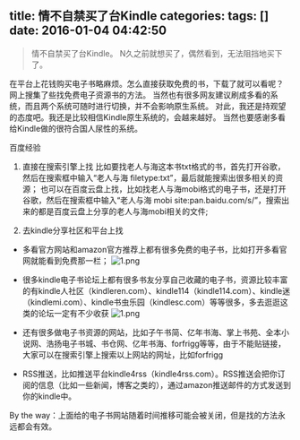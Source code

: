 title: 情不自禁买了台Kindle
categories: 
tags: []
date: 2016-01-04 04:42:50
---
> 情不自禁买了台Kindle。 N久之前就想买了，偶然看到，无法阻挡地买下了。

在平台上花钱购买电子书略麻烦。怎么直接获取免费的书，下载了就可以看呢？
网上搜集了些找免费电子资源书的方法。
当然也有很多网友建议刷成多看的系统，而且两个系统可随时进行切换，并不会影响原生系统。
对此，我还是持观望的态度吧。我还是比较相信Kindle原生系统的，会越来越好。
当然也要感谢多看给Kindle做的很符合国人尿性的系统。
 
百度经验
1. 直接在搜索引擎上找
比如要找老人与海这本书txt格式的书，首先打开谷歌，然后在搜索框中输入“老人与海 filetype:txt”，最后就能搜索出很多相关的资源；
也可以在百度云盘上找，比如找老人与海mobi格式的电子书，还是打开谷歌，然后在搜索框中输入“老人与海 mobi site:pan.baidu.com/s/”，搜索出来的都是百度云盘上分享的老人与海mobi相关的文件;

2. 去kindle分享社区和平台上找
- 多看官方网站和amazon官方推荐上都有很多免费的电子书，比如打开多看官网就能看到免费那一栏；
![1.png][1]

- 很多kindle电子书论坛上都有很多书友分享自己收藏的电子书，资源比较丰富的有kindle人社区（kindleren.com）、kindle114（kindle114.com）、kindle迷（kindlemi.com）、kindle书虫乐园（kindlesc.com）等等很多，多去逛逛这类的论坛一定有不少收获
![1.png][2]

- 还有很多做电子书资源的网站，比如子午书简、亿年书海、掌上书苑、全本小说网、浩扬电子书城、书仓网、亿年书海、forfrigg等等，由于不能贴链接，大家可以在搜索引擎上搜索以上网站的网址，比如forfrigg

- RSS推送，比如推送平台kindle4rss（kindle4rss.com）。RSS推送会把你订阅的信息（比如一些新闻，博客之类的），通过amazon推送邮件的方式发送到你的kindle中。


By the way：上面给的电子书网站随着时间推移可能会被关闭，但是找的方法永远都会有效。


  [1]: http://www.ghostsf.com/usr/uploads/2016/01/510063399.png
  [2]: http://www.ghostsf.com/usr/uploads/2016/01/981738026.png